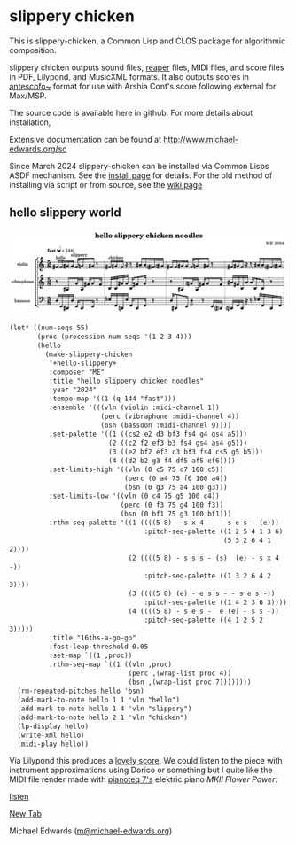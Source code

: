 # slippery chicken

This is slippery-chicken, a Common Lisp and CLOS package for
algorithmic composition.

slippery chicken outputs sound files, [reaper](https://reaper.fm) files, MIDI files, and score 
files in PDF, Lilypond, and MusicXML formats. It also outputs
scores in [antescofo~](https://repmus.ircam.fr/antescofo) format for use with Arshia Cont's score
following external for Max/MSP.

The source code is available here in github. For more details 
about installation, 

Extensive documentation can be found at http://www.michael-edwards.org/sc

Since March 2024 slippery-chicken can be installed via Common Lisps ASDF mechanism. See the [install page](install.md)
for details. For the old method of installing via script or from source, 
see the [wiki page](https://github.com/mdedwards/slippery-chicken/wiki/how-to-install-slippery-chicken-'by-hand')

## hello slippery world

<img width="700" alt="sc-noodles" src="doc/media/sc-noodles.png">

```
(let* ((num-seqs 55)
       (proc (procession num-seqs '(1 2 3 4)))
       (hello 
         (make-slippery-chicken
          '+hello-slippery+
          :composer "ME"
          :title "hello slippery chicken noodles"
          :year "2024"
          :tempo-map '((1 (q 144 "fast")))
          :ensemble '(((vln (violin :midi-channel 1))
                       (perc (vibraphone :midi-channel 4))
                       (bsn (bassoon :midi-channel 9))))
          :set-palette '((1 ((cs2 e2 d3 bf3 fs4 g4 gs4 a5)))
                         (2 ((c2 f2 ef3 b3 fs4 gs4 as4 g5)))
                         (3 ((e2 bf2 ef3 c3 bf3 fs4 cs5 g5 b5)))
                         (4 ((d2 b2 g3 f4 df5 af5 ef6))))
          :set-limits-high '((vln (0 c5 75 c7 100 c5))
                             (perc (0 a4 75 f6 100 a4))
                             (bsn (0 g3 75 a4 100 g3)))
          :set-limits-low '((vln (0 c4 75 g5 100 c4))
                            (perc (0 f3 75 g4 100 f3))
                            (bsn (0 bf1 75 g3 100 bf1)))
          :rthm-seq-palette '((1 ((((5 8) - s x 4 -  - s e s - (e)))
                                  :pitch-seq-palette ((1 2 5 4 1 3 6)
                                                      (5 3 2 6 4 1 2))))
                              (2 ((((5 8) - s s s - (s)  (e) - s x 4 -))
                                  :pitch-seq-palette ((1 3 2 6 4 2 3))))
                              (3 ((((5 8) (e) - e s s - - s e s -))
                                  :pitch-seq-palette ((1 4 2 3 6 3))))
                              (4 ((((5 8) - s e s -  e (e) - s s -))
                                  :pitch-seq-palette ((4 1 2 5 2 3)))))
          :title "16ths-a-go-go"
          :fast-leap-threshold 0.05
          :set-map `((1 ,proc))
          :rthm-seq-map `((1 ((vln ,proc)
                              (perc ,(wrap-list proc 4))
                              (bsn ,(wrap-list proc 7))))))))
  (rm-repeated-pitches hello 'bsn)
  (add-mark-to-note hello 1 1 'vln "hello")
  (add-mark-to-note hello 1 4 'vln "slippery")
  (add-mark-to-note hello 2 1 'vln "chicken")
  (lp-display hello)
  (write-xml hello)
  (midi-play hello))
```
Via Lilypond this produces a [lovely score](doc/media/_hello-slippery-chicken-noodles-score.pdf).
We could listen to the piece with instrument approximations using Dorico or something but I quite
like the MIDI file render made with [pianoteq 7's](https://www.modartt.com/pianoteq_overview)
elektric piano *MKII Flower Power*: 

[listen](https://github.com/mdedwards/slippery-chicken/raw/quicklisp/doc/media/sc-noodles.mp3)


<a href="example.com" target="_blank">New Tab</a>

Michael Edwards (m@michael-edwards.org)
